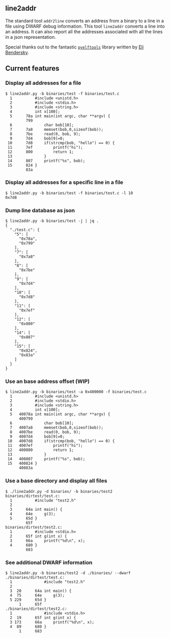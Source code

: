 ## line2addr

The standard tool `addr2line` converts an address from a binary to a
line in a file using DWARF debug information. This tool `line2addr`
converts a line into an address. It can also report all the addresses
associated with all the lines in a json representation.

Special thanks out to the fantastic [`pyelftools`](https://github.com/eliben/pyelftools)
library written by [Eli Bendersky](https://github.com/eliben/).

## Current features
### Display all addresses for a file
```
$ line2addr.py -b binaries/test -f binaries/test.c
  1          #include <unistd.h>
  2          #include <stdio.h>
  3          #include <string.h>
  4          int x[100];
  5      78a int main(int argc, char **argv) {
         799
  6              char bob[10];
  7      7a8     memset(bob,0,sizeof(bob));
  8      7be     read(0, bob, 9);
  9      7d4     bob[9]=0;
 10      7d8     if(strcmp(bob, "hello") == 0) {
 11      7ef         printf("hi");
 12      800         return 1;
 13              }
 14      807     printf("%s", bob);
 15      824 }
         83a
```
### Display all addresses for a specific line in a file
```
$ line2addr.py -b binaries/test -f binaries/test.c -l 10
0x7d8
```
### Dump line database as json
```
$ line2addr.py -b binaries/test -j | jq .
{
  "./test.c": {
    "5": [
      "0x78a",
      "0x799"
    ],
    "7": [
      "0x7a8"
    ],
    "8": [
      "0x7be"
    ],
    "9": [
      "0x7d4"
    ],
    "10": [
      "0x7d8"
    ],
    "11": [
      "0x7ef"
    ],
    "12": [
      "0x800"
    ],
    "14": [
      "0x807"
    ],
    "15": [
      "0x824",
      "0x83a"
    ]
  }
}
```
### Use an base address offset (WIP)
```
$ line2addr.py -b binaries/test -a 0x400000 -f binaries/test.c
  1          #include <unistd.h>
  2          #include <stdio.h>
  3          #include <string.h>
  4          int x[100];
  5   40078a int main(int argc, char **argv) {
      400799
  6              char bob[10];
  7   4007a8     memset(bob,0,sizeof(bob));
  8   4007be     read(0, bob, 9);
  9   4007d4     bob[9]=0;
 10   4007d8     if(strcmp(bob, "hello") == 0) {
 11   4007ef         printf("hi");
 12   400800         return 1;
 13              }
 14   400807     printf("%s", bob);
 15   400824 }
      40083a

```
### Use a base directory and display all files
```
$ ./line2addr.py -d binaries/ -b binaries/test2
binaries/dirtest/test.c:
  1          #include "test2.h"
  2          
  3      64a int main() {
  4      64e     g(3);
  5      65d }
         65f
binaries/dirtest/test2.c:
  1          #include <stdio.h>
  2      65f int g(int x) {
  3      66a     printf("%d\n", x);
  4      680 }
         683
```

### See additional DWARF information
```
$ line2addr.py -b binaries/test2 -d ./binaries/ --dwarf
./binaries/dirtest/test.c:
  1              #include "test2.h"
  2
  3  20      64a int main() {
  4  75      64e     g(3);
  5 229      65d }
      1      65f
./binaries/dirtest/test2.c:
  1              #include <stdio.h>
  2  19      65f int g(int x) {
  3 173      66a     printf("%d\n", x);
  4  89      680 }
      1      683
```
